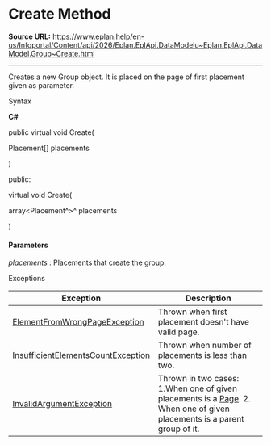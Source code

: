 # Create Method

**Source URL:** https://www.eplan.help/en-us/Infoportal/Content/api/2026/Eplan.EplApi.DataModelu~Eplan.EplApi.DataModel.Group~Create.html

---

Creates a new Group object. It is placed on the page of first placement given as parameter.

Syntax

**C#**



public virtual void Create( 

   Placement[] placements

)

public:

virtual void Create( 

   array<Placement^>^ placements

)


#### Parameters

*placements*
:   Placements that create the group.

Exceptions

| Exception | Description |
| --- | --- |
| [ElementFromWrongPageException](Eplan.EplApi.DataModelu~Eplan.EplApi.DataModel.ElementFromWrongPageException.html) | Thrown when first placement doesn't have valid page. |
| [InsufficientElementsCountException](Eplan.EplApi.DataModelu~Eplan.EplApi.DataModel.InsufficientElementsCountException.html) | Thrown when number of placements is less than two. |
| [InvalidArgumentException](Eplan.EplApi.DataModelu~Eplan.EplApi.DataModel.InvalidArgumentException.html) | Thrown in two cases: 1.When one of given placements is a [Page](Eplan.EplApi.DataModelu~Eplan.EplApi.DataModel.Page.html). 2. When one of given placements is a parent group of it. |
